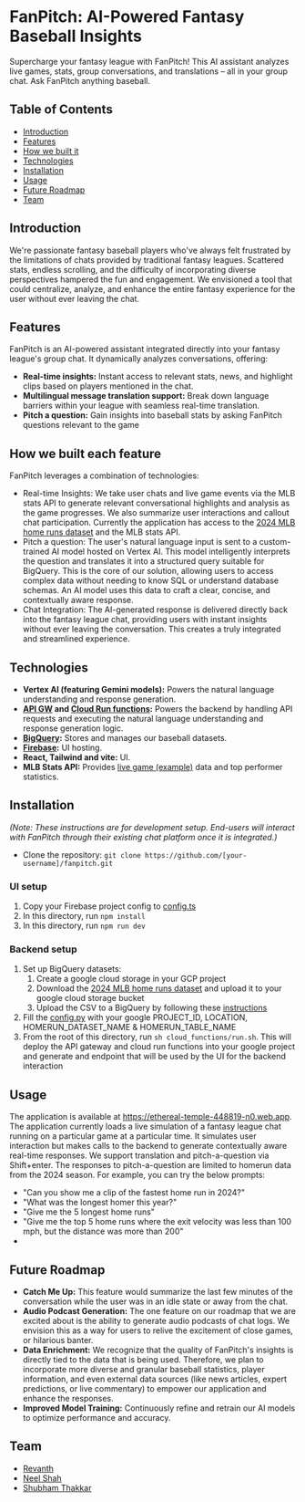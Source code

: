 # FanPitch: AI-Powered Fantasy Baseball Insights

Supercharge your fantasy league with FanPitch! This AI assistant analyzes live games, stats, group conversations, and translations – all in your group chat. Ask FanPitch anything baseball.


## Table of Contents

* [Introduction](#introduction)
* [Features](#features)
* [How we built it](#how-we-built-each-feature)
* [Technologies](#technologies)
* [Installation](#installation)
* [Usage](#usage)
* [Future Roadmap](#future-roadmap)
* [Team](#team)

## Introduction

We're passionate fantasy baseball players who've always felt frustrated by the limitations of chats provided by traditional fantasy leagues. Scattered stats, endless scrolling, and the difficulty of incorporating diverse perspectives hampered the fun and engagement. We envisioned a tool that could centralize, analyze, and enhance the entire fantasy experience for the user without ever leaving the chat.

## Features
FanPitch is an AI-powered assistant integrated directly into your fantasy league's group chat. It dynamically analyzes conversations, offering:

* **Real-time insights:** Instant access to relevant stats, news, and highlight clips based on players mentioned in the chat.
* **Multilingual message translation support:** Break down language barriers within your league with seamless real-time translation.
* **Pitch a question:** Gain insights into baseball stats by asking FanPitch questions relevant to the game

## How we built each feature
FanPitch leverages a combination of technologies:

- Real-time Insights: We take user chats and live game events via the MLB stats API to generate relevant conversational highlights and analysis as the game progresses. We also summarize user interactions and callout chat participation. Currently the application has access to the [2024 MLB home runs dataset](https://storage.googleapis.com/gcp-mlb-hackathon-2025/datasets/2024-mlb-homeruns.csv) and the MLB stats API.
- Pitch a question: The user's natural language input is sent to a custom-trained AI model hosted on Vertex AI. This model intelligently interprets the question and translates it into a structured query suitable for BigQuery. This is the core of our solution, allowing users to access complex data without needing to know SQL or understand database schemas. An AI model uses this data to craft a clear, concise, and contextually aware response.
- Chat Integration: The AI-generated response is delivered directly back into the fantasy league chat, providing users with instant insights without ever leaving the conversation. This creates a truly integrated and streamlined experience.

## Technologies

* **Vertex AI (featuring Gemini models):**  Powers the natural language understanding and response generation.
* **[API GW](https://cloud.google.com/api-gateway/docs/about-api-gateway) and [Cloud Run functions](https://cloud.google.com/functions#key-features):**  Powers the backend by handling API requests and executing the natural language understanding and response generation logic.
* **[BigQuery](https://cloud.google.com/bigquery?hl=en):** Stores and manages our baseball datasets.
* **[Firebase](https://firebase.google.com):** UI hosting.
* **React, Tailwind and vite:** UI.
* **MLB Stats API:** Provides [live game (example)](https://statsapi.mlb.com/api/v1.1/game/746011/feed/live) data  and top performer statistics.

## Installation

*(Note:  These instructions are for development setup.  End-users will interact with FanPitch through their existing chat platform once it is integrated.)*
- Clone the repository: `git clone https://github.com/[your-username]/fanpitch.git`

### UI setup
1. Copy your Firebase project config to [config.ts](./config.ts)
2. In this directory, run `npm install`
3. In this directory, run `npm run dev`

### Backend setup
1. Set up BigQuery datasets: 
   1. Create a google cloud storage in your GCP project
   2. Download the [2024 MLB home runs dataset](https://storage.googleapis.com/gcp-mlb-hackathon-2025/datasets/2024-mlb-homeruns.csv) and upload it to your google cloud storage bucket
   3. Upload the CSV to a BigQuery by following these [instructions](https://cloud.google.com/bigquery/docs/loading-data-cloud-storage-csv) 
2. Fill the [config.py](./cloud_functions/source/playgist_function/config.py) with your google PROJECT_ID, LOCATION, HOMERUN_DATASET_NAME & HOMERUN_TABLE_NAME
3. From the root of this directory, run `sh cloud_functions/run.sh`. This will deploy the API gateway and cloud run functions into your google project and generate and endpoint that will be used by the UI for the backend interaction

## Usage

The application is available at https://ethereal-temple-448819-n0.web.app. The application currently loads a live simulation of a fantasy league chat running on a particular game at a particular time. 
It simulates user interaction but makes calls to the backend to generate contextually aware real-time responses. We support translation and pitch-a-question via Shift+enter. 
The responses to pitch-a-question are limited to homerun data from the 2024 season. 
For example, you can try the below prompts: 
- "Can you show me a clip of the fastest home run in 2024?"
- "What was the longest homer this year?"
- "Give me the 5 longest home runs"
- "Give me the top 5 home runs where the exit velocity was less than 100 mph, but the distance was more than 200"
- 
## Future Roadmap
* **Catch Me Up:** This feature would summarize the last few minutes of the conversation while the user was in an idle state or away from the chat.
* **Audio Podcast Generation:** The one feature on our roadmap that we are excited about is the ability to generate audio podcasts of chat logs. We envision this as a way for users to relive the excitement of close games, or hilarious banter.
* **Data Enrichment:** We recognize that the quality of FanPitch's insights is directly tied to the data that is being used. Therefore, we plan to incorporate more diverse and granular baseball statistics, player information, and even external data sources (like news articles, expert predictions, or live commentary) to empower our application and enhance the responses.
* **Improved Model Training:**  Continuously refine and retrain our AI models to optimize performance and accuracy.

## Team

* [Revanth](https://github.com/revanthreddy/)
* [Neel Shah](https://github.com/recreationalcode)
* [Shubham Thakkar](https://github.com/SThakkar14)
